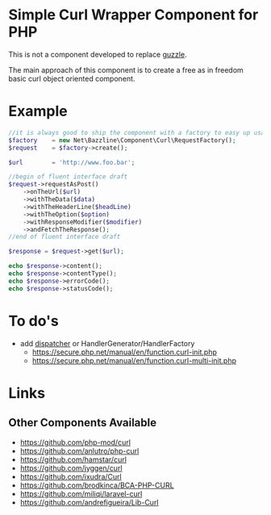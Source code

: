 # Simple Curl Wrapper Component for PHP

This is not a component developed to replace [guzzle]().

The main approach of this component is to create a free as in freedom basic curl object oriented component.

# Example

```php
//it is always good to ship the component with a factory to easy up usage
$factory    = new Net\Bazzline\Component\Curl\RequestFactory();
$request    = $factory->create();

$url        = 'http://www.foo.bar';

//begin of fluent interface draft
$request->requestAsPost()
    ->onTheUrl($url)
    ->withTheData($data)
    ->withTheHeaderLine($headLine)
    ->withTheOption($option)
    ->withResponseModifier($modifier)
    ->andFetchTheResponse();
//end of fluent interface draft

$response = $request->get($url);

echo $response->content();
echo $response->contentType();
echo $response->errorCode();
echo $response->statusCode();
```

# To do's

* add [dispatcher](https://github.com/jyggen/curl/blob/master/src/Dispatcher.php) or HandlerGenerator/HandlerFactory
    * https://secure.php.net/manual/en/function.curl-init.php
    * https://secure.php.net/manual/en/function.curl-multi-init.php

# Links

## Other Components Available

* https://github.com/php-mod/curl
* https://github.com/anlutro/php-curl
* https://github.com/hamstar/curl
* https://github.com/jyggen/curl
* https://github.com/ixudra/Curl
* https://github.com/brodkinca/BCA-PHP-CURL
* https://github.com/miliqi/laravel-curl
* https://github.com/andrefigueira/Lib-Curl
